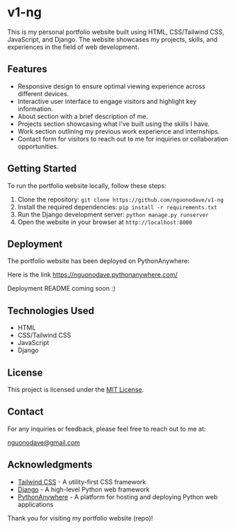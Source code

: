 # v1-ng

This is my personal portfolio website built using HTML, CSS/Tailwind CSS, JavaScript, and Django. The website showcases my projects, skills, and experiences in the field of web development.

## Features

- Responsive design to ensure optimal viewing experience across different devices.
- Interactive user interface to engage visitors and highlight key information.
- About section with a brief description of me.
- Projects section showcasing what I've built using the skills I have.
- Work section outlining my previous work experience and internships.
- Contact form for visitors to reach out to me for inquiries or collaboration opportunities.

## Getting Started

To run the portfolio website locally, follow these steps:

1. Clone the repository: `git clone https://github.com/nguonodave/v1-ng`
2. Install the required dependencies: `pip install -r requirements.txt`
3. Run the Django development server: `python manage.py runserver`
4. Open the website in your browser at `http://localhost:8000`

## Deployment

The portfolio website has been deployed on PythonAnywhere:

Here is the link https://nguonodave.pythonanywhere.com/

Deployment README coming soon :)

## Technologies Used

- HTML
- CSS/Tailwind CSS
- JavaScript
- Django

## License

This project is licensed under the [MIT License](LICENSE).

## Contact

For any inquiries or feedback, please feel free to reach out to me at:

nguonodave@gmail.com

## Acknowledgments

- [Tailwind CSS](https://tailwindcss.com) - A utility-first CSS framework
- [Django](https://www.djangoproject.com) - A high-level Python web framework
- [PythonAnywhere](https://www.pythonanywhere.com) - A platform for hosting and deploying Python web applications

Thank you for visiting my portfolio website (repo)!
